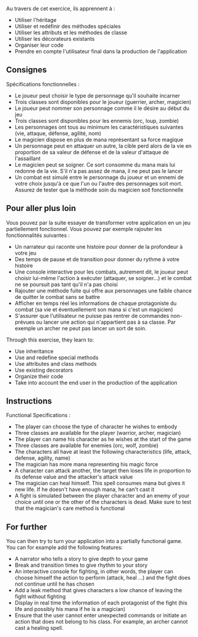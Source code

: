 Au travers de cet exercice, ils apprennent à :
- Utiliser l'héritage
- Utiliser et redéfinir des méthodes spéciales
- Utiliser les attributs et les méthodes de classe
- Utiliser les décorateurs existants
- Organiser leur code
- Prendre en compte l'utilisateur final dans la production de l'application

## Consignes

Spécifications fonctionnelles :
- Le joueur peut choisir le type de personnage qu'il souhaite incarner
- Trois classes sont disponibles pour le joueur (guerrier, archer, magicien)
- Le joueur peut nommer son personnage comme il le désire au début du jeu
- Trois classes sont disponibles pour les ennemis (orc, loup, zombie)
- Les personnages ont tous au minimum les caractéristiques suivantes (vie, attaque, défense, agilité, nom)
- Le magicien dispose en plus de mana représentant sa force magique
- Un personnage peut en attaquer un autre, la cible perd alors de la vie en proportion de sa valeur de défense et de la valeur d'attaque de l'assaillant
- Le magicien peut se soigner. Ce sort consomme du mana mais lui redonne de la vie. S'il n'a pas assez de mana, il ne peut pas le lancer
- Un combat est simulé entre le personnage du joueur et un ennemi de votre choix jusqu'à ce que l'un ou l'autre des personnages soit mort. Assurez de tester que la méthode soin du magicien soit fonctionnelle


## Pour aller plus loin

Vous pouvez par la suite essayer de transformer votre application en un jeu partiellement fonctionnel. Vous pouvez par exemple rajouter les fonctionnalités suivantes :
- Un narrateur qui raconte une histoire pour donner de la profondeur à votre jeu
- Des temps de pause et de transition pour donner du rythme à votre histoire
- Une console interactive pour les combats, autrement dit, le joueur peut choisir lui-même l'action à exécuter (attaquer, se soigner...) et le combat ne se poursuit pas tant qu'il n'a pas choisi
- Rajouter une méthode fuite qui offre aux personnages une faible chance de quitter le combat sans se battre
- Afficher en temps réel les informations de chaque protagoniste du combat (sa vie et éventuellement son mana si c'est un magicien)
- S'assurer que l'utilisateur ne puisse pas rentrer de commandes non-prévues ou lancer une action qui n'appartient pas à sa classe. Par exemple un archer ne peut pas lancer un sort de soin.



Through this exercise, they learn to:
- Use inheritance
- Use and redefine special methods
- Use attributes and class methods
- Use existing decorators
- Organize their code
- Take into account the end user in the production of the application

## Instructions

Functional Specifications :
- The player can choose the type of character he wishes to embody
- Three classes are available for the player (warrior, archer, magician)
- The player can name his character as he wishes at the start of the game
- Three classes are available for enemies (orc, wolf, zombie)
- The characters all have at least the following characteristics (life, attack, defense, agility, name)
- The magician has more mana representing his magic force
- A character can attack another, the target then loses life in proportion to its defense value and the attacker's attack value
- The magician can heal himself. This spell consumes mana but gives it new life. If he doesn't have enough mana, he can't cast it
- A fight is simulated between the player character and an enemy of your choice until one or the other of the characters is dead. Make sure to test that the magician's care method is functional


## For further

You can then try to turn your application into a partially functional game. You can for example add the following features:
- A narrator who tells a story to give depth to your game
- Break and transition times to give rhythm to your story
- An interactive console for fighting, in other words, the player can choose himself the action to perform (attack, heal ...) and the fight does not continue until he has chosen
- Add a leak method that gives characters a low chance of leaving the fight without fighting
- Display in real time the information of each protagonist of the fight (his life and possibly his mana if he is a magician)
- Ensure that the user cannot enter unexpected commands or initiate an action that does not belong to his class. For example, an archer cannot cast a healing spell.